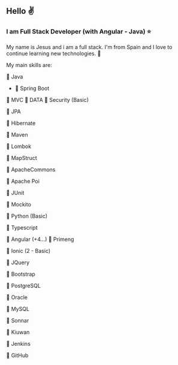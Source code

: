 ## Hello :v:

### I am Full Stack Developer (with Angular - Java) :star:

My name is Jesus and i am a full stack. I'm from Spain and I love to continue learning new technologies. :sparkling_heart:

My main skills are:

:red_circle: Java

- :large_blue_diamond: Spring Boot
	
:small_orange_diamond: MVC
:small_orange_diamond: DATA
:small_orange_diamond: Security (Basic)

:large_blue_diamond: JPA

:large_blue_diamond: Hibernate

:large_blue_diamond: Maven

:large_blue_diamond: Lombok

:large_blue_diamond: MapStruct

:large_blue_diamond: ApacheCommons

:large_blue_diamond: Apache Poi

:large_blue_diamond: JUnit

:large_blue_diamond: Mockito
	
:red_circle: Python (Basic)

:red_circle: Typescript

:large_blue_diamond: Angular  (+4...)
:small_orange_diamond: Primeng

:large_blue_diamond: Ionic  (2 - Basic)

:large_blue_diamond: JQuery

:large_blue_diamond: Bootstrap
	

:red_circle: PostgreSQL

:red_circle: Oracle

:red_circle: MySQL

:red_circle: Sonnar

:red_circle: Kiuwan

:red_circle: Jenkins

:large_blue_diamond: GitHub


